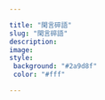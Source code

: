 ```yaml
---

title: "閑言碎語"
slug: "閑言碎語"
description: 
image: 
style:
 background: "#2a9d8f"
 color: "#fff"

---
```


